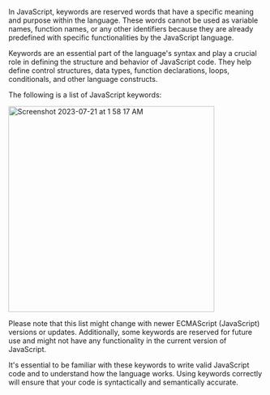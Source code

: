 In JavaScript, keywords are reserved words that have a specific meaning and purpose within the language. These words cannot be used as variable names, function names, or any other identifiers because they are already predefined with specific functionalities by the JavaScript language.

Keywords are an essential part of the language's syntax and play a crucial role in defining the structure and behavior of JavaScript code. They help define control structures, data types, function declarations, loops, conditionals, and other language constructs.

The following is a list of JavaScript keywords:


<img width="406" alt="Screenshot 2023-07-21 at 1 58 17 AM" src="https://github.com/ERA-Solutions-LLC/JavaScript-Intermediate-Assignments/assets/92329761/ead59bc7-0428-4ac8-a1bb-ae24fdf5ec03">


Please note that this list might change with newer ECMAScript (JavaScript) versions or updates. Additionally, some keywords are reserved for future use and might not have any functionality in the current version of JavaScript.

It's essential to be familiar with these keywords to write valid JavaScript code and to understand how the language works. Using keywords correctly will ensure that your code is syntactically and semantically accurate.